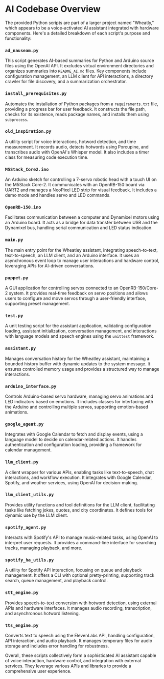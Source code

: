# AI Codebase Overview

The provided Python scripts are part of a larger project named "Wheatly," which appears to be a voice-activated AI assistant integrated with hardware components. Here's a detailed breakdown of each script's purpose and functionality:

### `ad_nauseam.py`
This script generates AI-based summaries for Python and Arduino source files using the OpenAI API. It excludes virtual environment directories and organizes summaries into `README_AI.md` files. Key components include configuration management, an LLM client for API interactions, a directory crawler for file discovery, and a summarization orchestrator.

### `install_prerequisites.py`
Automates the installation of Python packages from a `requirements.txt` file, providing a progress bar for user feedback. It constructs the file path, checks for its existence, reads package names, and installs them using `subprocess`.

### `old_inspiration.py`
A utility script for voice interactions, hotword detection, and time measurement. It records audio, detects hotwords using Porcupine, and transcribes audio with OpenAI's Whisper model. It also includes a timer class for measuring code execution time.

### `M5Stack_Core2.ino`
An Arduino sketch for controlling a 7-servo robotic head with a touch UI on the M5Stack Core-2. It communicates with an OpenRB-150 board via UART2 and manages a NeoPixel LED strip for visual feedback. It includes a demo mode and handles servo and LED commands.

### `OpenRB-150.ino`
Facilitates communication between a computer and Dynamixel motors using an Arduino board. It acts as a bridge for data transfer between USB and the Dynamixel bus, handling serial communication and LED status indication.

### `main.py`
The main entry point for the Wheatley assistant, integrating speech-to-text, text-to-speech, an LLM client, and an Arduino interface. It uses an asynchronous event loop to manage user interactions and hardware control, leveraging APIs for AI-driven conversations.

### `puppet.py`
A GUI application for controlling servos connected to an OpenRB-150/Core-2 system. It provides real-time feedback on servo positions and allows users to configure and move servos through a user-friendly interface, supporting preset management.

### `test.py`
A unit testing script for the assistant application, validating configuration loading, assistant initialization, conversation management, and interactions with language models and speech engines using the `unittest` framework.

### `assistant.py`
Manages conversation history for the Wheatley assistant, maintaining a bounded history buffer with dynamic updates to the system message. It ensures controlled memory usage and provides a structured way to manage interactions.

### `arduino_interface.py`
Controls Arduino-based servo hardware, managing servo animations and LED indicators based on emotions. It includes classes for interfacing with the Arduino and controlling multiple servos, supporting emotion-based animations.

### `google_agent.py`
Integrates with Google Calendar to fetch and display events, using a language model to decide on calendar-related actions. It handles authentication and configuration loading, providing a framework for calendar management.

### `llm_client.py`
A client wrapper for various APIs, enabling tasks like text-to-speech, chat interactions, and workflow execution. It integrates with Google Calendar, Spotify, and weather services, using OpenAI for decision-making.

### `llm_client_utils.py`
Provides utility functions and tool definitions for the LLM client, facilitating tasks like fetching jokes, quotes, and city coordinates. It defines tools for dynamic use by the LLM client.

### `spotify_agent.py`
Interacts with Spotify's API to manage music-related tasks, using OpenAI to interpret user requests. It provides a command-line interface for searching tracks, managing playback, and more.

### `spotify_ha_utils.py`
A utility for Spotify API interaction, focusing on queue and playback management. It offers a CLI with optional pretty-printing, supporting track search, queue management, and playback control.

### `stt_engine.py`
Provides speech-to-text conversion with hotword detection, using external APIs and hardware interfaces. It manages audio recording, transcription, and asynchronous hotword listening.

### `tts_engine.py`
Converts text to speech using the ElevenLabs API, handling configuration, API interaction, and audio playback. It manages temporary files for audio storage and includes error handling for robustness.

Overall, these scripts collectively form a sophisticated AI assistant capable of voice interaction, hardware control, and integration with external services. They leverage various APIs and libraries to provide a comprehensive user experience.
